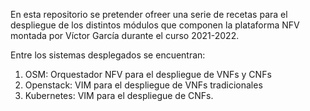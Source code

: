 En esta repositorio se pretender ofreer una serie de recetas para el despliegue de los distintos módulos que componen la plataforma NFV montada por Víctor García durante el curso 2021-2022.


Entre los sistemas desplegados se encuentran:
<ol>
  <li> OSM: Orquestador NFV para el despliegue de VNFs y CNFs
  <li> Openstack: VIM para el despliegue de VNFs tradicionales
  <li> Kubernetes: VIM para el despliegue de CNFs.
</ol>

